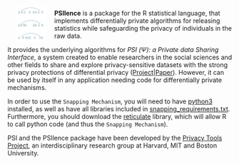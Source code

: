 <img src="README_files/img/dpe.png" align="left" height="80" vspace="8" hspace="18">

**PSIlence** is a package for the R statistical language, that implements differentially private algorithms for releasing statistics while safeguarding the privacy of individuals in the raw data.

It provides the underlying algorithms for *PSI (&Psi;): a Private data Sharing Interface*, a system created to enable researchers in the social sciences and other fields to share and explore privacy-sensitive datasets with the strong privacy protections of differential privacy ([Project](http://psiprivacy.org/about)|[Paper](https://arxiv.org/abs/1609.04340)).  However, it can be used by itself in any application needing code for differentially private mechanisms.

In order to use the `Snapping Mechanism`, you will need to have [python3](https://www.python.org/downloads/) installed, as well as have all libraries included in [snapping_requirements.txt](snapping_requirements.txt). Furthermore, you should download the [reticulate](https://rstudio.github.io/reticulate/) library, which will allow R to call python code (and thus the `Snapping Mechanism`).

PSI and the PSIlence package have been developed by the [Privacy Tools Project](http://privacytools.seas.harvard.edu), an interdisciplinary research group at Harvard, MIT and Boston University.
